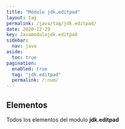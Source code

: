 ```yaml
---
title: "Módulo jdk.editpad"
layout: tag
permalink: /java/tag/jdk.editpad/
date: 2020-12-29
key: Javamodulojdk.editpad
sidebar: 
  nav: java
aside: 
  toc: true
pagination: 
  enabled: true
  tag: "jdk.editpad"
  permalink: /:num/
---
```


<h2>Elementos</h2>
Todos los elementos del modulo <strong>jdk.editpad</strong>
